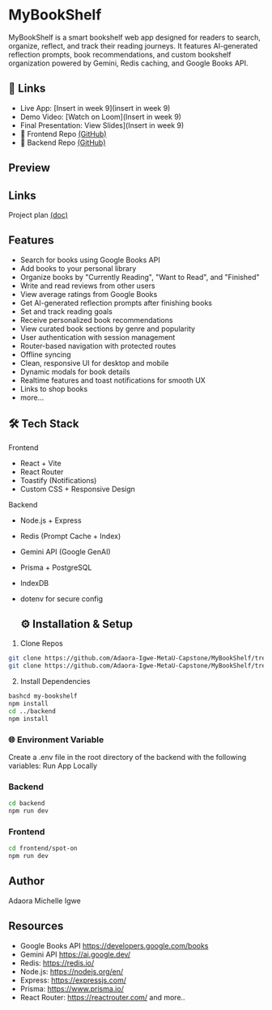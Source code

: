 # MyBookShelf
MyBookShelf is a smart bookshelf web app designed for readers to search, organize, reflect, and track their reading journeys. It features AI-generated reflection prompts, book recommendations, and custom bookshelf organization powered by Gemini, Redis caching, and Google Books API.

## 🔗 Links
- Live App: [Insert in week 9](insert in week 9)
- Demo Video: [Watch on Loom](Insert in week 9)
- Final Presentation: View Slides](Insert in week 9)
- 📁 Frontend Repo [(GitHub)](https://github.com/Adaora-Igwe-MetaU-Capstone/MyBookShelf/tree/main/frontend/my-bookshelf)
- 📁 Backend Repo [(GitHub)]( https://github.com/Adaora-Igwe-MetaU-Capstone/MyBookShelf/tree/main/backend)
 ## Preview
 ## Links
Project plan [(doc)](https://docs.google.com/document/d/1g8-Vpt5ZTz0TbIbMZ1tTdJlUGBq1ECdgRArEm5Ux-DM/edit?tab=t.0)
## Features
- Search for books using Google Books API
- Add books to your personal library
- Organize books by "Currently Reading", "Want to Read", and "Finished"
- Write and read reviews from other users
- View average ratings from Google Books
- Get AI-generated reflection prompts after finishing books
- Set and track reading goals
- Receive personalized book recommendations
- View curated book sections by genre and popularity
- User authentication with session management
- Router-based navigation with protected routes
- Offline syncing
- Clean, responsive UI for desktop and mobile
- Dynamic modals for book details
- Realtime features and toast notifications for smooth UX
- Links to shop books
- more...

## 🛠️ Tech Stack
Frontend
- React + Vite
- React Router
- Toastify (Notifications)
- Custom CSS + Responsive Design

Backend
- Node.js + Express
- Redis (Prompt Cache + Index)
- Gemini API (Google GenAI)
- Prisma + PostgreSQL
- IndexDB
- dotenv for secure config

  ## ⚙️ Installation & Setup
1. Clone Repos

```bash
git clone https://github.com/Adaora-Igwe-MetaU-Capstone/MyBookShelf/tree/main/frontend/my-bookshelf
git clone https://github.com/Adaora-Igwe-MetaU-Capstone/MyBookShelf/tree/main/backend
```
2. Install Dependencies
 ```bash
bashcd my-bookshelf
npm install
cd ../backend
npm install
  ```
### 🌐 Environment Variable
Create a .env file in the root directory of the backend with the following variables:
Run App Locally
### Backend
```bash
cd backend
npm run dev
```
### Frontend
```bash
cd frontend/spot-on
npm run dev
```
## Author
Adaora Michelle Igwe
## Resources
- Google Books API https://developers.google.com/books
- Gemini API https://ai.google.dev/
- Redis: https://redis.io/
- Node.js: https://nodejs.org/en/
- Express: https://expressjs.com/
- Prisma: https://www.prisma.io/
- React Router: https://reactrouter.com/
and more..
